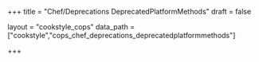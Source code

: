 +++
title = "Chef/Deprecations DeprecatedPlatformMethods"
draft = false

layout = "cookstyle_cops"
data_path = ["cookstyle","cops_chef_deprecations_deprecatedplatformmethods"]

+++

<!-- The content of this page is automatically generated from the
cops_chef_deprecations_deprecatedplatformmethods.yml file in github.com/chef/cookstyle/blob/master/docs-chef-io/data/cookstyle/. -->
